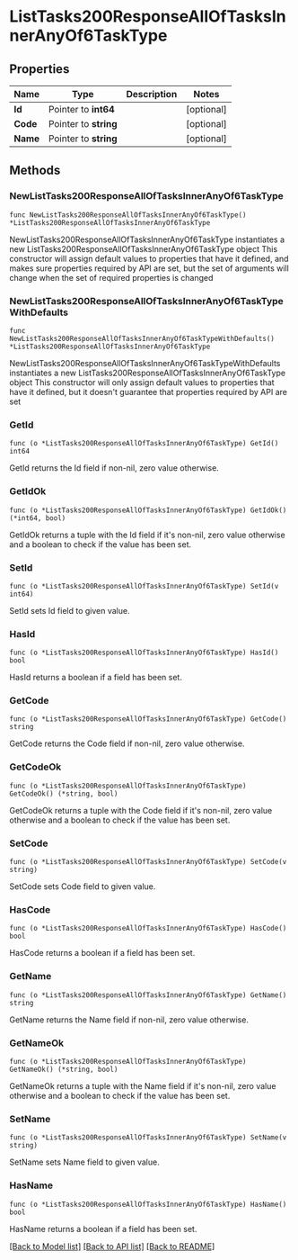 # ListTasks200ResponseAllOfTasksInnerAnyOf6TaskType

## Properties

Name | Type | Description | Notes
------------ | ------------- | ------------- | -------------
**Id** | Pointer to **int64** |  | [optional] 
**Code** | Pointer to **string** |  | [optional] 
**Name** | Pointer to **string** |  | [optional] 

## Methods

### NewListTasks200ResponseAllOfTasksInnerAnyOf6TaskType

`func NewListTasks200ResponseAllOfTasksInnerAnyOf6TaskType() *ListTasks200ResponseAllOfTasksInnerAnyOf6TaskType`

NewListTasks200ResponseAllOfTasksInnerAnyOf6TaskType instantiates a new ListTasks200ResponseAllOfTasksInnerAnyOf6TaskType object
This constructor will assign default values to properties that have it defined,
and makes sure properties required by API are set, but the set of arguments
will change when the set of required properties is changed

### NewListTasks200ResponseAllOfTasksInnerAnyOf6TaskTypeWithDefaults

`func NewListTasks200ResponseAllOfTasksInnerAnyOf6TaskTypeWithDefaults() *ListTasks200ResponseAllOfTasksInnerAnyOf6TaskType`

NewListTasks200ResponseAllOfTasksInnerAnyOf6TaskTypeWithDefaults instantiates a new ListTasks200ResponseAllOfTasksInnerAnyOf6TaskType object
This constructor will only assign default values to properties that have it defined,
but it doesn't guarantee that properties required by API are set

### GetId

`func (o *ListTasks200ResponseAllOfTasksInnerAnyOf6TaskType) GetId() int64`

GetId returns the Id field if non-nil, zero value otherwise.

### GetIdOk

`func (o *ListTasks200ResponseAllOfTasksInnerAnyOf6TaskType) GetIdOk() (*int64, bool)`

GetIdOk returns a tuple with the Id field if it's non-nil, zero value otherwise
and a boolean to check if the value has been set.

### SetId

`func (o *ListTasks200ResponseAllOfTasksInnerAnyOf6TaskType) SetId(v int64)`

SetId sets Id field to given value.

### HasId

`func (o *ListTasks200ResponseAllOfTasksInnerAnyOf6TaskType) HasId() bool`

HasId returns a boolean if a field has been set.

### GetCode

`func (o *ListTasks200ResponseAllOfTasksInnerAnyOf6TaskType) GetCode() string`

GetCode returns the Code field if non-nil, zero value otherwise.

### GetCodeOk

`func (o *ListTasks200ResponseAllOfTasksInnerAnyOf6TaskType) GetCodeOk() (*string, bool)`

GetCodeOk returns a tuple with the Code field if it's non-nil, zero value otherwise
and a boolean to check if the value has been set.

### SetCode

`func (o *ListTasks200ResponseAllOfTasksInnerAnyOf6TaskType) SetCode(v string)`

SetCode sets Code field to given value.

### HasCode

`func (o *ListTasks200ResponseAllOfTasksInnerAnyOf6TaskType) HasCode() bool`

HasCode returns a boolean if a field has been set.

### GetName

`func (o *ListTasks200ResponseAllOfTasksInnerAnyOf6TaskType) GetName() string`

GetName returns the Name field if non-nil, zero value otherwise.

### GetNameOk

`func (o *ListTasks200ResponseAllOfTasksInnerAnyOf6TaskType) GetNameOk() (*string, bool)`

GetNameOk returns a tuple with the Name field if it's non-nil, zero value otherwise
and a boolean to check if the value has been set.

### SetName

`func (o *ListTasks200ResponseAllOfTasksInnerAnyOf6TaskType) SetName(v string)`

SetName sets Name field to given value.

### HasName

`func (o *ListTasks200ResponseAllOfTasksInnerAnyOf6TaskType) HasName() bool`

HasName returns a boolean if a field has been set.


[[Back to Model list]](../README.md#documentation-for-models) [[Back to API list]](../README.md#documentation-for-api-endpoints) [[Back to README]](../README.md)


